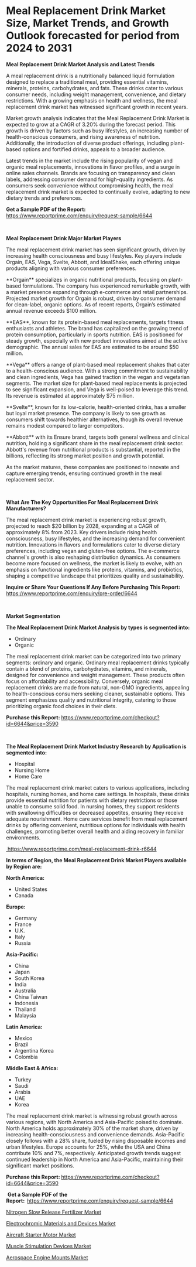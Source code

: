 <p><h1>Meal Replacement Drink Market Size, Market Trends, and Growth Outlook forecasted for period from 2024 to 2031</h1></p><p><strong>Meal Replacement Drink Market Analysis and Latest Trends</strong></p>
<p><p>A meal replacement drink is a nutritionally balanced liquid formulation designed to replace a traditional meal, providing essential vitamins, minerals, proteins, carbohydrates, and fats. These drinks cater to various consumer needs, including weight management, convenience, and dietary restrictions. With a growing emphasis on health and wellness, the meal replacement drink market has witnessed significant growth in recent years.</p><p>Market growth analysis indicates that the Meal Replacement Drink Market is expected to grow at a CAGR of 3.20% during the forecast period. This growth is driven by factors such as busy lifestyles, an increasing number of health-conscious consumers, and rising awareness of nutrition. Additionally, the introduction of diverse product offerings, including plant-based options and fortified drinks, appeals to a broader audience.</p><p>Latest trends in the market include the rising popularity of vegan and organic meal replacements, innovations in flavor profiles, and a surge in online sales channels. Brands are focusing on transparency and clean labels, addressing consumer demand for high-quality ingredients. As consumers seek convenience without compromising health, the meal replacement drink market is expected to continually evolve, adapting to new dietary trends and preferences.</p></p>
<p><strong>Get a Sample PDF of the Report:&nbsp;</strong> <a href="https://www.reportprime.com/enquiry/request-sample/6644">https://www.reportprime.com/enquiry/request-sample/6644</a></p>
<p>&nbsp;</p>
<p><strong>Meal Replacement Drink Major Market Players</strong></p>
<p><p>The meal replacement drink market has seen significant growth, driven by increasing health consciousness and busy lifestyles. Key players include Orgain, EAS, Vega, Svelte, Abbott, and IdealShake, each offering unique products aligning with various consumer preferences.</p><p>**Orgain** specializes in organic nutritional products, focusing on plant-based formulations. The company has experienced remarkable growth, with a market presence expanding through e-commerce and retail partnerships. Projected market growth for Orgain is robust, driven by consumer demand for clean-label, organic options. As of recent reports, Orgain’s estimated annual revenue exceeds $100 million.</p><p>**EAS**, known for its protein-based meal replacements, targets fitness enthusiasts and athletes. The brand has capitalized on the growing trend of protein consumption, particularly in sports nutrition. EAS is positioned for steady growth, especially with new product innovations aimed at the active demographic. The annual sales for EAS are estimated to be around $50 million.</p><p>**Vega** offers a range of plant-based meal replacement shakes that cater to a health-conscious audience. With a strong commitment to sustainability and clean ingredients, Vega has gained traction in the vegan and vegetarian segments. The market size for plant-based meal replacements is projected to see significant expansion, and Vega is well-poised to leverage this trend. Its revenue is estimated at approximately $75 million.</p><p>**Svelte**, known for its low-calorie, health-oriented drinks, has a smaller but loyal market presence. The company is likely to see growth as consumers shift towards healthier alternatives, though its overall revenue remains modest compared to larger competitors.</p><p>**Abbott** with its Ensure brand, targets both general wellness and clinical nutrition, holding a significant share in the meal replacement drink sector. Abbott's revenue from nutritional products is substantial, reported in the billions, reflecting its strong market position and growth potential.</p><p>As the market matures, these companies are positioned to innovate and capture emerging trends, ensuring continued growth in the meal replacement sector.</p></p>
<p>&nbsp;</p>
<p><strong>What Are The Key Opportunities For Meal Replacement Drink Manufacturers?</strong></p>
<p><p>The meal replacement drink market is experiencing robust growth, projected to reach $20 billion by 2028, expanding at a CAGR of approximately 8% from 2023. Key drivers include rising health consciousness, busy lifestyles, and the increasing demand for convenient nutrition. Innovations in flavors and formulations cater to diverse dietary preferences, including vegan and gluten-free options. The e-commerce channel's growth is also reshaping distribution dynamics. As consumers become more focused on wellness, the market is likely to evolve, with an emphasis on functional ingredients like proteins, vitamins, and probiotics, shaping a competitive landscape that prioritizes quality and sustainability.</p></p>
<p><strong>Inquire or Share Your Questions If Any Before Purchasing This Report:</strong> <a href="https://www.reportprime.com/enquiry/pre-order/6644">https://www.reportprime.com/enquiry/pre-order/6644</a></p>
<p>&nbsp;</p>
<p><strong>Market Segmentation</strong></p>
<p><strong>The Meal Replacement Drink Market Analysis by types is segmented into:</strong></p>
<p><ul><li>Ordinary</li><li>Organic</li></ul></p>
<p><p>The meal replacement drink market can be categorized into two primary segments: ordinary and organic. Ordinary meal replacement drinks typically contain a blend of proteins, carbohydrates, vitamins, and minerals, designed for convenience and weight management. These products often focus on affordability and accessibility. Conversely, organic meal replacement drinks are made from natural, non-GMO ingredients, appealing to health-conscious consumers seeking cleaner, sustainable options. This segment emphasizes quality and nutritional integrity, catering to those prioritizing organic food choices in their diets.</p></p>
<p><strong>Purchase this Report:&nbsp;</strong><a href="https://www.reportprime.com/checkout?id=6644&price=3590">https://www.reportprime.com/checkout?id=6644&price=3590</a></p>
<p>&nbsp;</p>
<p><strong>The Meal Replacement Drink Market Industry Research by Application is segmented into:</strong></p>
<p><ul><li>Hospital</li><li>Nursing Home</li><li>Home Care</li></ul></p>
<p><p>The meal replacement drink market caters to various applications, including hospitals, nursing homes, and home care settings. In hospitals, these drinks provide essential nutrition for patients with dietary restrictions or those unable to consume solid food. In nursing homes, they support residents with swallowing difficulties or decreased appetites, ensuring they receive adequate nourishment. Home care services benefit from meal replacement drinks by offering convenient, nutritious options for individuals with health challenges, promoting better overall health and aiding recovery in familiar environments.</p></p>
<p><a href="https://www.reportprime.com/meal-replacement-drink-r6644">&nbsp;https://www.reportprime.com/meal-replacement-drink-r6644</a></p>
<p><strong>In terms of Region, the Meal Replacement Drink Market Players available by Region are:</strong></p>
<p>
    <p> <strong> North America: </strong>
        <ul>
            <li>United States</li>
            <li>Canada</li>
        </ul>
        </p> 
    <p> <strong> Europe: </strong>
        <ul>
            <li>Germany</li>
            <li>France</li>
            <li>U.K.</li>
            <li>Italy</li>
            <li>Russia</li>
        </ul>
        </p> 
    <p> <strong> Asia-Pacific: </strong>
        <ul>
            <li>China</li>
            <li>Japan</li>
            <li>South Korea</li>
            <li>India</li>
            <li>Australia</li>
            <li>China Taiwan</li>
            <li>Indonesia</li>
            <li>Thailand</li>
            <li>Malaysia</li>
        </ul>
        </p> 
    <p> <strong> Latin America: </strong>
        <ul>
            <li>Mexico</li>
            <li>Brazil</li>
            <li>Argentina Korea</li>
            <li>Colombia</li>
        </ul>
        </p> 
    <p> <strong> Middle East & Africa: </strong>
        <ul>
            <li>Turkey</li>
            <li>Saudi</li>
            <li>Arabia</li>
            <li>UAE</li>
            <li>Korea</li>
        </ul>
    </p>
    </p>
<p><p>The meal replacement drink market is witnessing robust growth across various regions, with North America and Asia-Pacific poised to dominate. North America holds approximately 30% of the market share, driven by increasing health-consciousness and convenience demands. Asia-Pacific closely follows with a 28% share, fueled by rising disposable incomes and urban lifestyles. Europe accounts for 25%, while the USA and China contribute 10% and 7%, respectively. Anticipated growth trends suggest continued leadership in North America and Asia-Pacific, maintaining their significant market positions.</p></p>
<p><strong>Purchase this Report: </strong><a href="https://www.reportprime.com/checkout?id=6644&price=3590">https://www.reportprime.com/checkout?id=6644&price=3590</a></p>
<p>&nbsp;<strong>Get a Sample PDF of the Report:&nbsp;&nbsp;</strong><a href="https://www.reportprime.com/enquiry/request-sample/6644">https://www.reportprime.com/enquiry/request-sample/6644</a></p>
<p><strong></strong></p>
<p><p><a href="https://www.linkedin.com/pulse/unlocking-growth-potential-market-strategic-analysis-rodif?trackingId=AZTV8bCuR3eCyQVkWZ8xSA%3D%3D">Nitrogen Slow Release Fertilizer Market</a></p><p><a href="https://medium.com/@julia.vaughan5768/electrochromic-materials-and-devices-market-overview-regional-outlook-and-competitive-strategies-43fc9e569fa6">Electrochromic Materials and Devices Market</a></p><p><a href="https://issuu.com/reportprime-2/docs/aircraft-starter-motor-market-size-_1218935e2f4288">Aircraft Starter Motor Market</a></p><p><a href="https://www.linkedin.com/pulse/future-insights-muscle-stimulation-devices-market-trends-regional-vycyf?trackingId=8f4eUrU6TBCCqghgArlRXg%3D%3D">Muscle Stimulation Devices Market</a></p><p><a href="https://issuu.com/reportprime-2/docs/aerospace-engine-mounts-market-size_16a805a95a4698">Aerospace Engine Mounts Market</a></p></p>